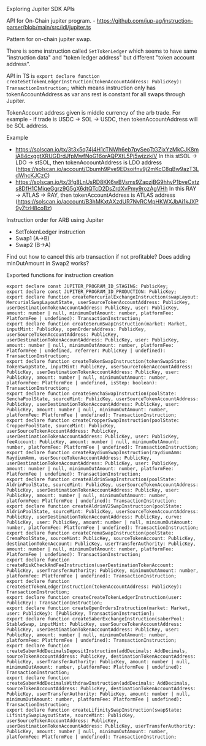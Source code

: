 Exploring Jupiter SDK APIs

API for On-Chain jupiter program. - https://github.com/jup-ag/instruction-parser/blob/main/src/idl/jupiter.ts

Pattern for on-chain jupiter swap.

There is some instruction called `SetTokenLedger` which seems to have same "instruction data" and "token ledger address" but different "token account address". 

API in TS is `export declare function createSetTokenLedgerInstruction(tokenAccountAddress: PublicKey): TransactionInstruction;` which means instruction only has tokenAccountAddress as var ans rest is constant for all swaps through Jupiter.

TokenAccount address given is middle currency of the arb trade. For example - if trade is USDC -> SOL -> USDC, then tokenAccountAddress will be SOL address.

Example 
- https://solscan.io/tx/3t3x5q74j4H1cTNWh6eb7pySeoTtGZjxYzMkCJK8mjA84cxggtXRUGDrdJfpMwfNoG16orAQPXtL5Pj5wizzkiV
In this stSOL -> LDO -> stSOL, then tokenAccountAddress is LDO address (https://solscan.io/account/Cbumh9Pve9EDsoifnv9j2mKcC8qBw9azT3LdWhcKJCzC)
- https://solscan.io/tx/3fg8LnUsRD8KK6wBVsms9ZapzjBG9hhvP1bveCxtzs8DfH1CMiqeGgrz9G5gX6dtQTcD2DsZrdXvPmy9rozAgVHh
In this RAY -> ATLAS -> RAY, then tokenAccountAddress is ATLAS address (https://solscan.io/account/B3hMKxtAXzdUR7NvRCMpHKWXJbAi1kJXP9yZtzH8coBz)


Instruction order for ARB using Jupiter

- SetTokenLedger instruction
- Swap1 (A->B)
- Swap2 (B->A)

Find out how to cancel this arb transaction if not profitable? Does adding minOutAmount in Swap2 works? 


Exported functions for instruction creation
```
export declare const JUPITER_PROGRAM_ID_STAGING: PublicKey;
export declare const JUPITER_PROGRAM_ID_PRODUCTION: PublicKey;
export declare function createMercurialExchangeInstruction(swapLayout: MercurialSwapLayoutState, userSourceTokenAccountAddress: PublicKey, userDestinationTokenAccountAddress: PublicKey, user: PublicKey, amount: number | null, minimumOutAmount: number, platformFee: PlatformFee | undefined): TransactionInstruction;
export declare function createSerumSwapInstruction(market: Market, inputMint: PublicKey, openOrdersAddress: PublicKey, userSourceTokenAccountAddress: PublicKey, userDestinationTokenAccountAddress: PublicKey, user: PublicKey, amount: number | null, minimumOutAmount: number, platformFee: PlatformFee | undefined, referrer: PublicKey | undefined): TransactionInstruction;
export declare function createTokenSwapInstruction(tokenSwapState: TokenSwapState, inputMint: PublicKey, userSourceTokenAccountAddress: PublicKey, userDestinationTokenAccountAddress: PublicKey, user: PublicKey, amount: number | null, minimumOutAmount: number, platformFee: PlatformFee | undefined, isStep: boolean): TransactionInstruction;
export declare function createSenchaSwapInstruction(poolState: SenchaPoolState, sourceMint: PublicKey, userSourceTokenAccountAddress: PublicKey, userDestinationTokenAccountAddress: PublicKey, user: PublicKey, amount: number | null, minimumOutAmount: number, platformFee: PlatformFee | undefined): TransactionInstruction;
export declare function createCropperSwapInstruction(poolState: CropperPoolState, sourceMint: PublicKey, userSourceTokenAccountAddress: PublicKey, userDestinationTokenAccountAddress: PublicKey, user: PublicKey, feeAccount: PublicKey, amount: number | null, minimumOutAmount: number, platformFee: PlatformFee | undefined): TransactionInstruction;
export declare function createRaydiumSwapInstruction(raydiumAmm: RaydiumAmm, userSourceTokenAccountAddress: PublicKey, userDestinationTokenAccountAddress: PublicKey, user: PublicKey, amount: number | null, minimumOutAmount: number, platformFee: PlatformFee | undefined): TransactionInstruction;
export declare function createAldrinSwapInstruction(poolState: AldrinPoolState, sourceMint: PublicKey, userSourceTokenAccountAddress: PublicKey, userDestinationTokenAccountAddress: PublicKey, user: PublicKey, amount: number | null, minimumOutAmount: number, platformFee: PlatformFee | undefined): TransactionInstruction;
export declare function createAldrinV2SwapInstruction(poolState: AldrinPoolState, sourceMint: PublicKey, userSourceTokenAccountAddress: PublicKey, userDestinationTokenAccountAddress: PublicKey, curve: PublicKey, user: PublicKey, amount: number | null, minimumOutAmount: number, platformFee: PlatformFee | undefined): TransactionInstruction;
export declare function createCremaSwapInstruction(poolState: CremaPoolState, sourceMint: PublicKey, sourceTokenAccount: PublicKey, destinationTokenAccount: PublicKey, userTransferAuthority: PublicKey, amount: number | null, minimumOutAmount: number, platformFee: PlatformFee | undefined): TransactionInstruction;
export declare function createRiskCheckAndFeeInstruction(userDestinationTokenAccount: PublicKey, userTransferAuthority: PublicKey, minimumOutAmount: number, platformFee: PlatformFee | undefined): TransactionInstruction;
export declare function createSetTokenLedgerInstruction(tokenAccountAddress: PublicKey): TransactionInstruction;
export declare function createCreateTokenLedgerInstruction(user: PublicKey): TransactionInstruction;
export declare function createOpenOrdersInstruction(market: Market, user: PublicKey): [PublicKey, TransactionInstruction];
export declare function createSaberExchangeInstruction(saberPool: StableSwap, inputMint: PublicKey, userSourceTokenAccountAddress: PublicKey, userDestinationTokenAccountAddress: PublicKey, user: PublicKey, amount: number | null, minimumOutAmount: number, platformFee: PlatformFee | undefined): TransactionInstruction;
export declare function createSaberAddDecimalsDepositInstruction(addDecimals: AddDecimals, sourceTokenAccountAddress: PublicKey, destinationTokenAccountAddress: PublicKey, userTransferAuthority: PublicKey, amount: number | null, minimumOutAmount: number, platformFee: PlatformFee | undefined): TransactionInstruction;
export declare function createSaberAddDecimalsWithdrawInstruction(addDecimals: AddDecimals, sourceTokenAccountAddress: PublicKey, destinationTokenAccountAddress: PublicKey, userTransferAuthority: PublicKey, amount: number | null, minimumOutAmount: number, platformFee: PlatformFee | undefined): TransactionInstruction;
export declare function createLifinitySwapInstruction(swapState: LifinitySwapLayoutState, sourceMint: PublicKey, userSourceTokenAccountAddress: PublicKey, userDestinationTokenAccountAddress: PublicKey, userTransferAuthority: PublicKey, amount: number | null, minimumOutAmount: number, platformFee: PlatformFee | undefined): TransactionInstruction;
```
